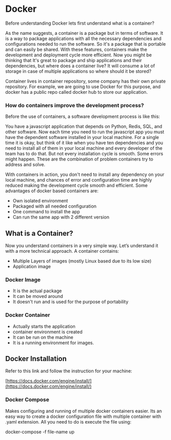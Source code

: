 # Docker

Before understanding Docker lets first understand what is a container?

As the name suggests, a container is a package but in terms of software. It is a way to package applications with all the necessary dependencies and configurations needed to run the software. So it's a package that is portable and can easily be shared. With these features, containers make the development and deployment cycle more efficient. Now you might be thinking that It's great to package and ship applications and their dependencies, but where does a container live? It will consume a lot of storage in case of multiple applications so where should it be stored?

Container lives in container repository, some company has their own private repository. For example, we are going to use Docker for this purpose, and docker has a public repo called docker hub to store our application.

### How do containers improve the development process?

Before the use of containers, a software development process is like this:

You have a javascript application that depends on Python, Redis, SQL, and other software. Now each time you need to run the javascript app you must have the dependent software installed in your local machine. For a single time it is okay, but think of it like when you have ten dependencies and you need to install all of them in your local machine and every developer of the team has to do that. But not every installation cycle is smooth. Some errors might happen. These are the combination of problem containers try to address and solve.

With containers in action, you don't need to install any dependency on your local machine, and chances of error and configuration time are highly reduced making the development cycle smooth and efficient. Some advantages of docker based containers are:

- Own isolated environment
- Packaged with all needed configuration
- One command to install the app
- Can run the same app with 2 different version

## What is a Container?

Now you understand containers in a very simple way. Let’s understand it with a more technical approach. A container contains:

- Multiple Layers of images (mostly Linux based due to its low size)
- Application image

### Docker Image

- It is the actual package
- It can be moved around
- It doesn't run and is used for the purpose of portability

### Docker Container

- Actually starts the application
- container environment is created
- It can be run on the machine
- It is a running environment for images.

## Docker Installation

Refer to this link and follow the instruction for your machine:

[https://docs.docker.com/engine/install/](https://docs.docker.com/engine/install/)

### Docker Compose

Makes configuring and running of multiple docker containers easier. Its an easy way to create a docker configuration file with multiple container with .yaml extension. All you need to do is execute the file using:

docker-compose -f file-name up
